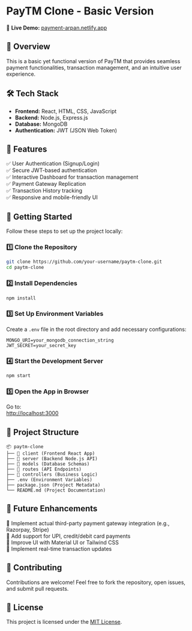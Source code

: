 # PayTM Clone - Basic Version  

🚀 **Live Demo:** [payment-arpan.netlify.app](https://payment-arpan.netlify.app/dashboard)

## 📌 Overview  
This is a basic yet functional version of PayTM that provides seamless payment functionalities, transaction management, and an intuitive user experience.

## 🛠️ Tech Stack  
- **Frontend:** React, HTML, CSS, JavaScript  
- **Backend:** Node.js, Express.js  
- **Database:** MongoDB  
- **Authentication:** JWT (JSON Web Token)  

## 🎯 Features  
✅ User Authentication (Signup/Login)  
✅ Secure JWT-based authentication  
✅ Interactive Dashboard for transaction management  
✅ Payment Gateway Replication  
✅ Transaction History tracking  
✅ Responsive and mobile-friendly UI  

## 🚀 Getting Started  
Follow these steps to set up the project locally:

### 1️⃣ Clone the Repository  
```bash  
git clone https://github.com/your-username/paytm-clone.git  
cd paytm-clone  
```

### 2️⃣ Install Dependencies  
```bash  
npm install  
```

### 3️⃣ Set Up Environment Variables  
Create a `.env` file in the root directory and add necessary configurations:
```env  
MONGO_URI=your_mongodb_connection_string  
JWT_SECRET=your_secret_key  
```

### 4️⃣ Start the Development Server  
```bash  
npm start  
```

### 5️⃣ Open the App in Browser  
Go to:  
[http://localhost:3000](http://localhost:3000)

## 📂 Project Structure  
```
📦 paytm-clone
├── 📁 client (Frontend React App)
├── 📁 server (Backend Node.js API)
├── 📁 models (Database Schemas)
├── 📁 routes (API Endpoints)
├── 📁 controllers (Business Logic)
├── .env (Environment Variables)
├── package.json (Project Metadata)
└── README.md (Project Documentation)
```

## 🚀 Future Enhancements  
🔹 Implement actual third-party payment gateway integration (e.g., Razorpay, Stripe)  
🔹 Add support for UPI, credit/debit card payments  
🔹 Improve UI with Material UI or Tailwind CSS  
🔹 Implement real-time transaction updates  

## 🤝 Contributing  
Contributions are welcome! Feel free to fork the repository, open issues, and submit pull requests.

## 📜 License  
This project is licensed under the [MIT License](LICENSE).

